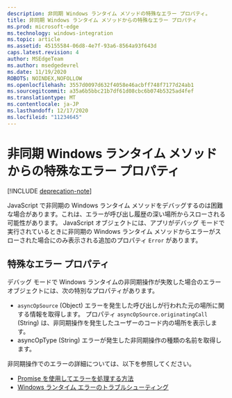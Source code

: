 ```yaml
---
description: 非同期 Windows ランタイム メソッドの特殊なエラー プロパティ。
title: 非同期 Windows ランタイム メソッドからの特殊なエラー プロパティ
ms.prod: microsoft-edge
ms.technology: windows-integration
ms.topic: article
ms.assetid: 45155584-06d8-4e7f-93a6-8564a93f643d
caps.latest.revision: 4
author: MSEdgeTeam
ms.author: msedgedevrel
ms.date: 11/19/2020
ROBOTS: NOINDEX,NOFOLLOW
ms.openlocfilehash: 3557d0097d632f4058e46acbff748f7177d24ab1
ms.sourcegitcommit: a35a6b5bbc21b7df61d08cbc6b074b5325ad4fef
ms.translationtype: MT
ms.contentlocale: ja-JP
ms.lasthandoff: 12/17/2020
ms.locfileid: "11234645"
---
```

# 非同期 Windows ランタイム メソッドからの特殊なエラー プロパティ  

[!INCLUDE [deprecation-note](../includes/legacy-edge-note.md)]  

JavaScript で非同期の Windows ランタイム メソッドをデバッグするのは困難な場合があります。これは、エラーが呼び出し履歴の深い場所からスローされる可能性があります。  JavaScript オブジェクトには、アプリがデバッグ モードで実行されているときに非同期の Windows ランタイム メソッドからエラーがスローされた場合にのみ表示される追加のプロパティ `Error` があります。  
  
## 特殊なエラー プロパティ  

デバッグ モードで Windows ランタイムの非同期操作が失敗した場合のエラー オブジェクトには、次の特別なプロパティがあります。  

*   `asyncOpSource` \(Object\) エラーを発生した呼び出しが行われた元の場所に関する情報を取得します。  プロパティ `asyncOpSource.originatingCall` \(String\) は、非同期操作を発生したユーザーのコード内の場所を表示します。  
*   asyncOpType \(String\) エラーが発生した非同期操作の種類の名前を取得します。  
    
非同期操作でのエラーの詳細については、以下を参照してください。  
  
*   [Promise を使用してエラーを処理する方法][PreviousVersionsWindowsAppsHh700337]  
*   [Windows ランタイム エラーのトラブルシューティング][PreviousVersionsWindowsAppsHh974350]  

<!-- links -->  

[PreviousVersionsWindowsAppsHh700337]: /previous-versions/windows/apps/hh700337(v=win.10) "Promise でエラーを処理する方法 (HTML) |Microsoft Docs"  
[PreviousVersionsWindowsAppsHh974350]: /previous-versions/windows/apps/hh974350(v=win.10) "Windows ランタイム エラーのトラブルシューティング (HTML) |Microsoft Docs"  
